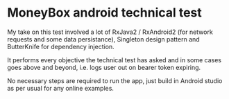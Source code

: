 # MoneyBox android technical test

My take on this test involved a lot of RxJava2 / RxAndroid2 (for network requests and some data persistance), Singleton design pattern and ButterKnife for dependency injection.

It performs every objective the technical test has asked and in some cases goes above and beyond, i.e. logs user out on bearer token expiring. 

No necessary steps are required to run the app, just build in Android studio as per usual for any online examples. 
